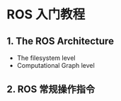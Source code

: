 
# ROS 入门教程

## 1. The ROS Architecture 
 - The filesystem level
 - Computational Graph level

## 2. ROS 常规操作指令
